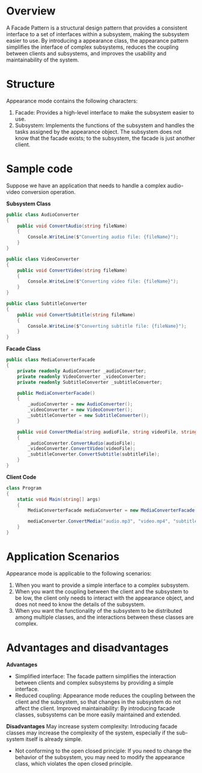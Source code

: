 # Overview
A Facade Pattern is a structural design pattern that provides a consistent interface to a set of interfaces within a subsystem, making the subsystem easier to use. By introducing a appearance class, the appearance pattern simplifies the interface of complex subsystems, reduces the coupling between clients and subsystems, and improves the usability and maintainability of the system.

# Structure
Appearance mode contains the following characters:

1. Facade: Provides a high-level interface to make the subsystem easier to use.
2. Subsystem: Implements the functions of the subsystem and handles the tasks assigned by the appearance object. The subsystem does not know that the facade exists; to the subsystem, the facade is just another client.

# Sample code
Suppose we have an application that needs to handle a complex audio-video conversion operation.

**Subsystem Class**
```csharp
public class AudioConverter
{
    public void ConvertAudio(string fileName)
    {
        Console.WriteLine($"Converting audio file: {fileName}");
    }
}

public class VideoConverter
{
    public void ConvertVideo(string fileName)
    {
        Console.WriteLine($"Converting video file: {fileName}");
    }
}

public class SubtitleConverter
{
    public void ConvertSubtitle(string fileName)
    {
        Console.WriteLine($"Converting subtitle file: {fileName}");
    }
}
```

**Facade Class**
```csharp
public class MediaConverterFacade
{
    private readonly AudioConverter _audioConverter;
    private readonly VideoConverter _videoConverter;
    private readonly SubtitleConverter _subtitleConverter;

    public MediaConverterFacade()
    {
        _audioConverter = new AudioConverter();
        _videoConverter = new VideoConverter();
        _subtitleConverter = new SubtitleConverter();
    }

    public void ConvertMedia(string audioFile, string videoFile, string subtitleFile)
    {
        _audioConverter.ConvertAudio(audioFile);
        _videoConverter.ConvertVideo(videoFile);
        _subtitleConverter.ConvertSubtitle(subtitleFile);
    }
}
```

**Client Code**
```csharp
class Program
{
    static void Main(string[] args)
    {
        MediaConverterFacade mediaConverter = new MediaConverterFacade();

        mediaConverter.ConvertMedia("audio.mp3", "video.mp4", "subtitle.srt");
    }
}
```

# Application Scenarios
Appearance mode is applicable to the following scenarios:

1. When you want to provide a simple interface to a complex subsystem.
2. When you want the coupling between the client and the subsystem to be low, the client only needs to interact with the appearance object, and does not need to know the details of the subsystem.
3. When you want the functionality of the subsystem to be distributed among multiple classes, and the interactions between these classes are complex.

# Advantages and disadvantages
**Advantages**
* Simplified interface: The facade pattern simplifies the interaction between clients and complex subsystems by providing a simple interface.
* Reduced coupling: Appearance mode reduces the coupling between the client and the subsystem, so that changes in the subsystem do not affect the client.
Improved maintainability: By introducing facade classes, subsystems can be more easily maintained and extended.

**Disadvantages**
May increase system complexity: Introducing facade classes may increase the complexity of the system, especially if the sub-system itself is already simple.
* Not conforming to the open closed principle: If you need to change the behavior of the subsystem, you may need to modify the appearance class, which violates the open closed principle.
